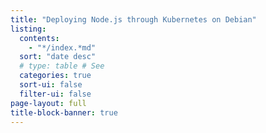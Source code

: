 ```yaml
---
title: "Deploying Node.js through Kubernetes on Debian"
listing:
  contents:
    - "*/index.*md"
  sort: "date desc"
  # type: table # See 
  categories: true
  sort-ui: false  
  filter-ui: false
page-layout: full
title-block-banner: true
---
```



